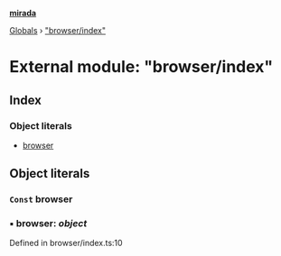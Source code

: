 **[mirada](../README.md)**

[Globals](../README.md) › ["browser/index"](_browser_index_.md)

# External module: "browser/index"

## Index

### Object literals

* [browser](_browser_index_.md#const-browser)

## Object literals

### `Const` browser

### ▪ **browser**: *object*

Defined in browser/index.ts:10